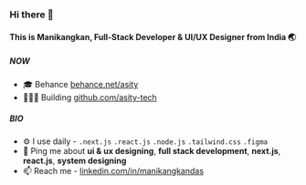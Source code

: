 ### Hi there 👋

#### This is Manikangkan, Full-Stack Developer & UI/UX Designer from India 🌏

##### NOW
- 🎓 Behance [behance.net/asity](https://www.behance.net/asity)
- 👷🏻‍♂️ Building [github.com/asity-tech](https://www.github.com/asity-tech/)

##### BIO

- ⚙️ I use daily - `.next.js` `.react.js` `.node.js` `.tailwind.css` `.figma`
- 💬 Ping me about **ui & ux designing**, **full stack development**, **next.js**, **react.js**, **system designing**
- 📫 Reach me - [linkedin.com/in/manikangkandas](https://www.linkedin.com/in/manikangkandas/)
